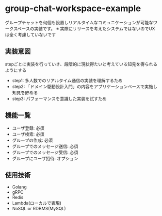 # group-chat-workspace-example
グループチャットを何個も設置しリアルタイムなコミュニケーションが可能なワークスペースの実装です。
※ 実際にリリースを考えたシステムではないのでUXは全く考慮していないです
## 実装意図
stepごとに実装を行っていき、段階的に現状得たいと考えている知見を得られるようにする
- step1: 多人数でのリアルタイム通信の実装を理解するため
- step2: 「ドメイン駆動設計入門」の内容をアプリケーションベースで実施し知見を貯める
- step3: パフォーマンスを意識した実装を試すため
## 機能一覧
- ユーザ登録: 必須
- ユーザ検索: 必須
- グループの作成: 必須
- グループでのメッセージ送信: 必須
- グループでのメッセージ受信: 必須
- グループにユーザ招待: オプション
## 使用技術
- Golang
- gRPC
- Redis
- Lambda(ローカルで表現)
- NoSQL or RDBMS(MySQL)